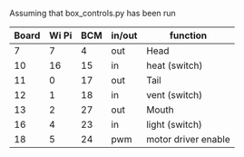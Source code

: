 Assuming that box_controls.py has been run

| Board | Wi Pi | BCM | in/out | function |
|---|---|---|---|---|
| 7 | 7 | 4 | out | Head |
| 10 | 16 | 15 | in | heat (switch) |
| 11 | 0 | 17 | out | Tail |
| 12 | 1 | 18 | in | vent (switch) |
| 13 | 2 | 27 | out | Mouth |
| 16 | 4 | 23 | in | light (switch) |
| 18 | 5 | 24 | pwm | motor driver enable |
